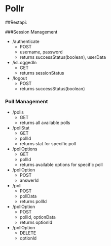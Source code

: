 # Pollr

##Restapi:

###Session Management

 - /authenticate
	 - POST
	 - username, password
	 - returns successStatus(boolean), userData
 - /isLoggedIn
	 - GET
	 - returns sessionStatus
 - /logout
	 - POST
	 - returns successStatus(boolean)
### Poll Management
 - /polls
	 - GET
	 - returns all available polls
 - /pollStat
	 - GET
	 - pollId
	 - returns stat for specific poll
 - /pollOptions
	 - GET
	 - pollId
	 - returns available options for specific poll
 - /pollOption
	 - POST
	 - answerId
 - /poll
	 - POST
	 - pollData
	 - returns pollId
 - /pollOption
	 - POST
	 - pollId, optionData
	 - returns optionId
 - /pollOption
	 - DELETE
	 - optionId
